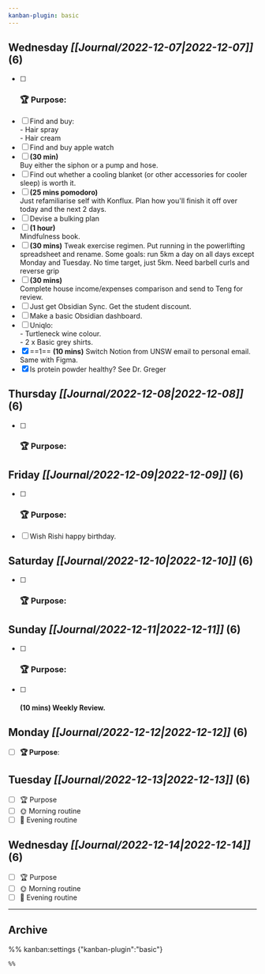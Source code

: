 ```yaml
---
kanban-plugin: basic
---
```


## **Wednesday** *[[Journal/2022-12-07|2022-12-07]]* (6)

- [ ] ### **🏆 Purpose**:
- [ ] Find and buy:<br>- Hair spray<br>- Hair cream
- [ ] Find and buy apple watch
- [ ] **(30 min)**<br>Buy either the siphon or a pump and hose.
- [ ] Find out whether a cooling blanket (or other accessories for cooler sleep) is worth it.
- [ ] **(25 mins pomodoro)**<br>Just refamiliarise self with Konflux. Plan how you'll finish it off over today and the next 2 days.
- [ ] Devise a bulking plan
- [ ] **(1 hour)**<br>Mindfulness book.
- [ ] **(30 mins)** Tweak exercise regimen. Put running in the powerlifting spreadsheet and rename. Some goals: run 5km a day on all days except Monday and Tuesday. No time target, just 5km. Need barbell curls and reverse grip
- [ ] **(30 mins)**<br>Complete house income/expenses comparison and send to Teng for review.
- [ ] Just get Obsidian Sync. Get the student discount.
- [ ] Make a basic Obsidian dashboard.
- [ ] Uniqlo:<br>- Turtleneck wine colour.<br>- 2 x Basic grey shirts.
- [x] ==1== **(10 mins)** Switch Notion from UNSW email to personal email. Same with Figma.
- [x] Is protein powder healthy? See Dr. Greger

## **Thursday** *[[Journal/2022-12-08|2022-12-08]]* (6)

- [ ] ### **🏆 Purpose**:

## **Friday** *[[Journal/2022-12-09|2022-12-09]]* (6)

- [ ] ### **🏆 Purpose**:
- [ ] Wish Rishi happy birthday.

## **Saturday** *[[Journal/2022-12-10|2022-12-10]]* (6)

- [ ] ### **🏆 Purpose**:

## **Sunday** *[[Journal/2022-12-11|2022-12-11]]* (6)

- [ ] ### **🏆 Purpose**:
- [ ] #### **(10 mins)** Weekly Review.

## **Monday** *[[Journal/2022-12-12|2022-12-12]]* (6)

- [ ] **🏆 Purpose**:

## **Tuesday** *[[Journal/2022-12-13|2022-12-13]]* (6)

- [ ] 🏆 Purpose
- [ ] 🌞 Morning routine
- [ ] 🌙 Evening routine

## **Wednesday** *[[Journal/2022-12-14|2022-12-14]]* (6)

- [ ] 🏆 Purpose
- [ ] 🌞 Morning routine
- [ ] 🌙 Evening routine

***

## Archive



%% kanban:settings
{"kanban-plugin":"basic"}
```
%%
